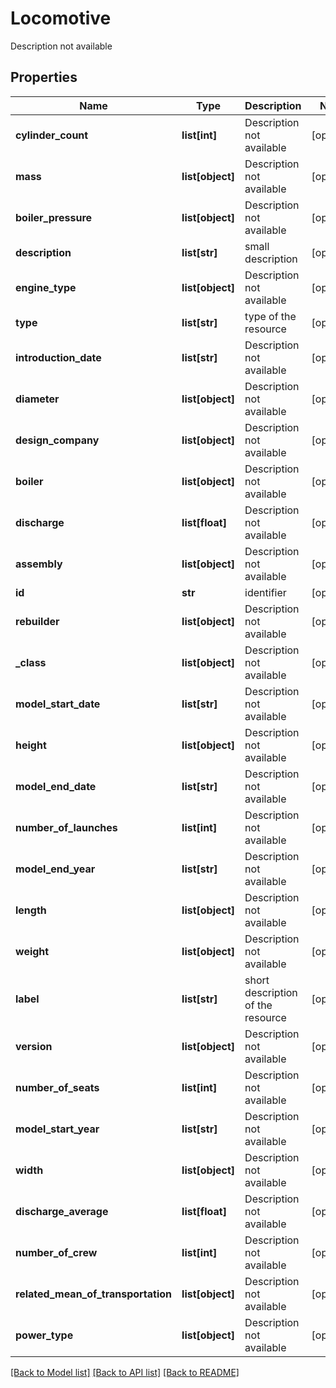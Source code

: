 # Locomotive

Description not available
## Properties
Name | Type | Description | Notes
------------ | ------------- | ------------- | -------------
**cylinder_count** | **list[int]** | Description not available | [optional] 
**mass** | **list[object]** | Description not available | [optional] 
**boiler_pressure** | **list[object]** | Description not available | [optional] 
**description** | **list[str]** | small description | [optional] 
**engine_type** | **list[object]** | Description not available | [optional] 
**type** | **list[str]** | type of the resource | [optional] 
**introduction_date** | **list[str]** | Description not available | [optional] 
**diameter** | **list[object]** | Description not available | [optional] 
**design_company** | **list[object]** | Description not available | [optional] 
**boiler** | **list[object]** | Description not available | [optional] 
**discharge** | **list[float]** | Description not available | [optional] 
**assembly** | **list[object]** | Description not available | [optional] 
**id** | **str** | identifier | [optional] 
**rebuilder** | **list[object]** | Description not available | [optional] 
**_class** | **list[object]** | Description not available | [optional] 
**model_start_date** | **list[str]** | Description not available | [optional] 
**height** | **list[object]** | Description not available | [optional] 
**model_end_date** | **list[str]** | Description not available | [optional] 
**number_of_launches** | **list[int]** | Description not available | [optional] 
**model_end_year** | **list[str]** | Description not available | [optional] 
**length** | **list[object]** | Description not available | [optional] 
**weight** | **list[object]** | Description not available | [optional] 
**label** | **list[str]** | short description of the resource | [optional] 
**version** | **list[object]** | Description not available | [optional] 
**number_of_seats** | **list[int]** | Description not available | [optional] 
**model_start_year** | **list[str]** | Description not available | [optional] 
**width** | **list[object]** | Description not available | [optional] 
**discharge_average** | **list[float]** | Description not available | [optional] 
**number_of_crew** | **list[int]** | Description not available | [optional] 
**related_mean_of_transportation** | **list[object]** | Description not available | [optional] 
**power_type** | **list[object]** | Description not available | [optional] 

[[Back to Model list]](../README.md#documentation-for-models) [[Back to API list]](../README.md#documentation-for-api-endpoints) [[Back to README]](../README.md)


